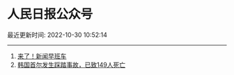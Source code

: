 # 人民日报公众号

最近更新时间: 2022-10-30 10:52:14

--- 
1. [来了！新闻早班车](https://mp.weixin.qq.com/s/ygvz6ZaDkvDxOEkJQpKiQg) 
2. [韩国首尔发生踩踏事故，已致149人死亡](https://mp.weixin.qq.com/s/OiyCxpt6QcDYzB0gi3xVhA) 
